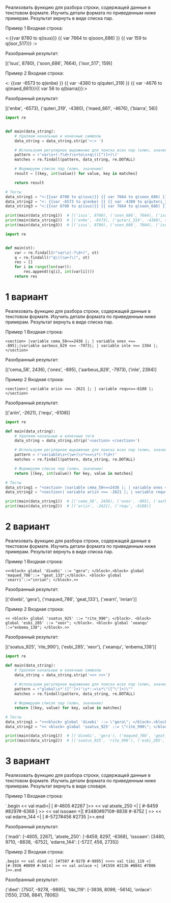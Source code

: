 Реализовать функцию для разбора строки, содержащей данные в текстовом формате. Изучить детали формата по приведенным ниже примерам. Результат вернуть в виде списка пар.

Пример 1 Входная строка:

<:{{var 8780 to q(isus)}} {{ var 7664 to q(soon_686) }} {{ var 159 to q(isor_517)}} :>

Разобранный результат:

[('isus', 8780), ('soon_686', 7664), ('isor_517', 159)]

Пример 2 Входная строка:

<: {{var -6573 to q(enbe) }} {{ var -4380 to q(quteri_319) }} {{ var -4676 to q(maed_661)}}{{ var 56 to q(biarra)}}:>

Разобранный результат:

[('enbe', -6573), ('quteri_319', -4380), ('maed_661', -4676), ('biarra', 56)]

```python
import re


def main(data_string):
    # Удаляем начальные и конечные символы
    data_string = data_string.strip('<:> ')

    # Используем регулярное выражение для поиска всех пар (ключ, значение)
    pattern = r'var\s+(-?\d+)\s+to\s+q\(([^)]+)\)'
    matches = re.findall(pattern, data_string, re.DOTALL)

    # Формируем список пар (ключ, значение)
    result = [(key, int(value)) for value, key in matches]

    return result

# Тесты
data_string1 = "<:{{var 8780 to q(isus)}} {{ var 7664 to q(soon_686) }} {{ var 159 to q(isor_517)}} :>"
data_string2 = "<: {{var -6573 to q(enbe) }} {{ var -4380 to q(quteri_319) }} {{ var -4676 to q(maed_661)}}{{ var 56 to q(biarra)}}:>"
data_string3 = "<:{{var 8780 to q(isus)}} {{ var 7664 to q(soon_686) }} {{ var 159 to\nq(isor_517)}} :>"

print(main(data_string1))  # [('isus', 8780), ('soon_686', 7664), ('isor_517', 159)]
print(main(data_string2))  # [('enbe', -6573), ('quteri_319', -4380), ('maed_661', -4676), ('biarra', 56)]
print(main(data_string3))  # [('isus', 8780), ('soon_686', 7664), ('isor_517', 159)]
```

```python
import re


def main(st):
    var = re.findall(r"var\s(-?\d+)", st)
    q = re.findall(r"q\((\w+)\)", st)
    res = []
    for i in range(len(var)):
        res.append((q[i], int(var[i])))
    return res

```

# 1 вариант
Реализовать функцию для разбора строки, содержащей данные в текстовом формате. Изучить детали формата по приведенным ниже примерам. Результат вернуть в виде списка пар.

Пример 1 Входная строка:

`<section> |variable cema_58<==2436 |; | variable ones <== -895|;|variable aarbeus_829 <== -7973|; | variable inle <== 2394 |;</section>`

Разобранный результат:

[('cema_58', 2436), ('ones', -895), ('aarbeus_829', -7973), ('inle', 2394)]

Пример 2 Входная строка:

`<section>| variable ariin <== -2621 |; | variable requ<==-6108 |;</section>`

Разобранный результат:

[('ariin', -2621), ('requ', -6108)]

```python
import re

def main(data_string):
    # Удаляем начальные и конечные теги
    data_string = data_string.strip('<section> </section>')

    # Используем регулярное выражение для поиска всех пар (ключ, значение)
    pattern = r'variable\s+(\w+)\s*<==\s*(-?\d+)'
    matches = re.findall(pattern, data_string, re.DOTALL)

    # Формируем список пар (ключ, значение)
    return [(key, int(value)) for key, value in matches]

# Тесты
data_string1 = "<section> |variable cema_58<==2436 |; | variable ones <== -895|;|variable aarbeus_829 <== -7973|; | variable inle <== 2394 |;</section>"
data_string2 = "<section>| variable ariin <== -2621 |; | variable requ<== -6108 |;</section>"

print(main(data_string1))  # [('cema_58', 2436), ('ones', -895), ('aarbeus_829', -7973), ('inle', 2394)]
print(main(data_string2))  # [('ariin', -2621), ('requ', -6108)]
```

# 2 вариант
Реализовать функцию для разбора строки, содержащей данные в текстовом формате. Изучить детали формата по приведенным ниже примерам. Результат вернуть в виде списка пар.

Пример 1 Входная строка:

`<<<block> global 'dixebi' ::= "gera"; </block>.<block> global 'maqued_786'::= "geat_133";</block>. <block> global 'xearri'::="inrian"; </block>.>>`

Разобранный результат:

[('dixebi', 'gera'), ('maqued_786', 'geat_133'), ('xearri', 'inrian')]

Пример 2 Входная строка:

`<< <block> global 'soatus_925' ::= "rite_990"; </block>. <block> global 'esbi_285' ::= "xeor"; </block>. <block> global 'xeanqu' ::="enbema_138"; </block>.>>`

Разобранный результат:

[('soatus_925', 'rite_990'), ('esbi_285', 'xeor'), ('xeanqu', 'enbema_138')]

```python
import re

def main(data_string):
    # Удаляем начальные и конечные символы
    data_string = data_string.strip('<<< >>>')
    
    # Используем регулярное выражение для поиска всех пар (ключ, значение)
    pattern = r"global\s*'([^']+)'\s*::=\s*\"([^\"]+)\""
    matches = re.findall(pattern, data_string, re.DOTALL)

    # Формируем список пар (ключ, значение)
    return [(key, value) for key, value in matches]

# Тесты
data_string1 = "<<<block> global 'dixebi' ::= \"gera\"; </block>.<block> global 'maqued_786'::= \"geat_133\";</block>. <block> global 'xearri'::=\"inrian\"; </block>.>>>"
data_string2 = "<< <block> global 'soatus_925' ::= \"rite_990\"; </block>. <block> global 'esbi_285' ::= \"xeor\"; </block>. <block> global 'xeanqu' ::=\"enbema_138\"; </block>.>>"

print(main(data_string1))  # [('dixebi', 'gera'), ('maqued_786', 'geat_133'), ('xearri', 'inrian')]
print(main(data_string2))  # [('soatus_925', 'rite_990'), ('esbi_285', 'xeor'), ('xeanqu', 'enbema_138')]
```

# 3 вариант
Реализовать функцию для разбора строки, содержащей данные в текстовом формате. Изучить детали формата по приведенным ниже примерам. Результат вернуть в виде словаря.

Пример 1 Входная строка:

`.begin << val madi<| [ #-4605 #2267 ]>> << val atxele_250 <| [ #-8459 #8297#-6368 ] >> << val issoaen <|[ #3480#9710#-8838 #-8752 ] >> << val edarre_144 <| [ #-5727#456 #2735 ]>>.end

Разобранный результат:

{'madi': [-4605, 2267], 'atxele_250': [-8459, 8297, -6368], 'issoaen': [3480, 9710, -8838, -8752], 'edarre_144': [-5727, 456, 2735]}

Пример 2 Входная строка:

`.begin << val died <| [#7507 #-9278 #-9895] >><< val tibi_119 <| [#-3936 #8099 #-5614] >> << val onlace <| [#1550 #2136 #8841 #7806 ]>>.end`

Разобранный результат:

{'died': [7507, -9278, -9895], 'tibi_119': [-3936, 8099, -5614], 'onlace': [1550, 2136, 8841, 7806]}
 
